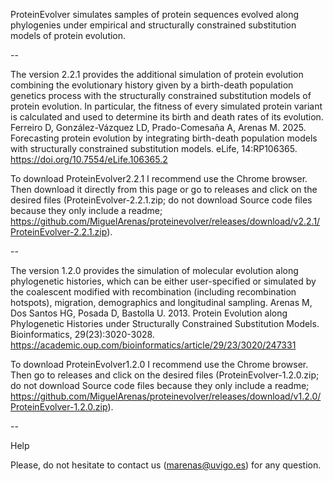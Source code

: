ProteinEvolver simulates samples of protein sequences evolved along phylogenies under empirical and structurally constrained substitution models of protein evolution. 

--

The version 2.2.1 provides the additional simulation of protein evolution combining the evolutionary history given by a birth-death population genetics process with the structurally constrained substitution models of protein evolution. In particular, the fitness of every simulated protein variant is calculated and used to determine its birth and death rates of its evolution.
Ferreiro D, González-Vázquez LD, Prado-Comesaña A, Arenas M. 2025. Forecasting protein evolution by integrating birth-death population models with structurally constrained substitution models. eLife, 14:RP106365. https://doi.org/10.7554/eLife.106365.2

To download ProteinEvolver2.2.1 I recommend use the Chrome browser. Then download it directly from this page or go to releases and click on the desired files (ProteinEvolver-2.2.1.zip; do not download Source code files because they only include a readme; https://github.com/MiguelArenas/proteinevolver/releases/download/v2.2.1/ProteinEvolver-2.2.1.zip).

--

The version 1.2.0 provides the simulation of molecular evolution along phylogenetic histories, which can be either user-specified or simulated by the coalescent modified with recombination (including recombination hotspots), migration, demographics and longitudinal sampling.
Arenas M, Dos Santos HG, Posada D, Bastolla U. 2013. Protein Evolution along Phylogenetic Histories under Structurally Constrained Substitution Models. Bioinformatics, 29(23):3020-3028. https://academic.oup.com/bioinformatics/article/29/23/3020/247331

To download ProteinEvolver1.2.0 I recommend use the Chrome browser. Then go to releases and click on the desired files (ProteinEvolver-1.2.0.zip; do not download Source code files because they only include a readme; https://github.com/MiguelArenas/proteinevolver/releases/download/v1.2.0/ProteinEvolver-1.2.0.zip).

--

Help

Please, do not hesitate to contact us (marenas@uvigo.es) for any question. 
